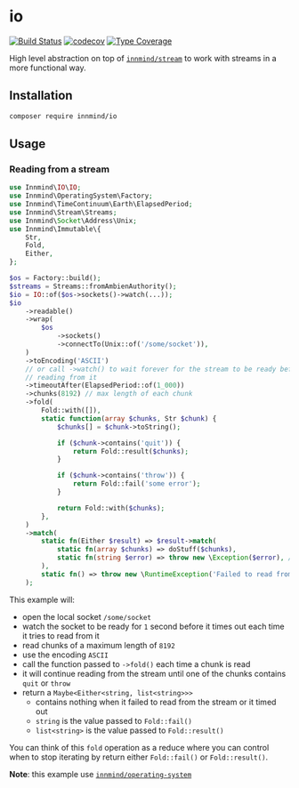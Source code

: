 # io

[![Build Status](https://github.com/innmind/io/workflows/CI/badge.svg?branch=master)](https://github.com/innmind/io/actions?query=workflow%3ACI)
[![codecov](https://codecov.io/gh/innmind/io/branch/develop/graph/badge.svg)](https://codecov.io/gh/innmind/io)
[![Type Coverage](https://shepherd.dev/github/innmind/io/coverage.svg)](https://shepherd.dev/github/innmind/io)

High level abstraction on top of [`innmind/stream`](https://github.com/Innmind/Stream) to work with streams in a more functional way.

## Installation

```sh
composer require innmind/io
```

## Usage

### Reading from a stream

```php
use Innmind\IO\IO;
use Innmind\OperatingSystem\Factory;
use Innmind\TimeContinuum\Earth\ElapsedPeriod;
use Innmind\Stream\Streams;
use Innmind\Socket\Address\Unix;
use Innmind\Immutable\{
    Str,
    Fold,
    Either,
};

$os = Factory::build();
$streams = Streams::fromAmbienAuthority();
$io = IO::of($os->sockets()->watch(...));
$io
    ->readable()
    ->wrap(
        $os
            ->sockets()
            ->connectTo(Unix::of('/some/socket')),
    )
    ->toEncoding('ASCII')
    // or call ->watch() to wait forever for the stream to be ready before
    // reading from it
    ->timeoutAfter(ElapsedPeriod::of(1_000))
    ->chunks(8192) // max length of each chunk
    ->fold(
        Fold::with([]),
        static function(array $chunks, Str $chunk) {
            $chunks[] = $chunk->toString();

            if ($chunk->contains('quit')) {
                return Fold::result($chunks);
            }

            if ($chunk->contains('throw')) {
                return Fold::fail('some error');
            }

            return Fold::with($chunks);
        },
    )
    ->match(
        static fn(Either $result) => $result->match(
            static fn(array $chunks) => doStuff($chunks),
            static fn(string $error) => throw new \Exception($error), // $error === 'some error'
        ),
        static fn() => throw new \RuntimeException('Failed to read from the stream or it timed out'),
    );
```

This example will:
- open the local socket `/some/socket`
- watch the socket to be ready for `1` second before it times out each time it tries to read from it
- read chunks of a maximum length of `8192`
- use the encoding `ASCII`
- call the function passed to `->fold()` each time a chunk is read
- it will continue reading from the stream until one of the chunks contains `quit` or `throw`
- return a `Maybe<Either<string, list<string>>>`
    - contains nothing when it failed to read from the stream or it timed out
    - `string` is the value passed to `Fold::fail()`
    - `list<string>` is the value passed to `Fold::result()`

You can think of this `fold` operation as a reduce where you can control when to stop iterating by return either `Fold::fail()` or `Fold::result()`.

**Note**: this example use [`innmind/operating-system`](https://github.com/Innmind/OperatingSystem)
